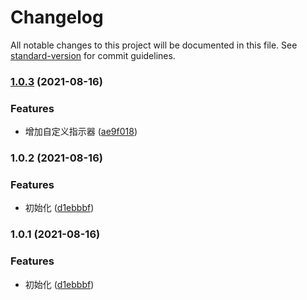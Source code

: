 # Changelog

All notable changes to this project will be documented in this file. See [standard-version](https://github.com/conventional-changelog/standard-version) for commit guidelines.

### [1.0.3](https://github.com/eson-fan/vue-easy-swiper/compare/v1.0.2...v1.0.3) (2021-08-16)


### Features

* 增加自定义指示器 ([ae9f018](https://github.com/eson-fan/vue-easy-swiper/commit/ae9f018bf7d08990904af8d44acc27101c71ba04))

### 1.0.2 (2021-08-16)


### Features

* 初始化 ([d1ebbbf](https://github.com/eson-fan/vue-easy-swiper/commit/d1ebbbfa28cdac13ae435339a8933f3e6569473e))

### 1.0.1 (2021-08-16)


### Features

* 初始化 ([d1ebbbf](https://github.com/eson-fan/vue-easy-swiper/commit/d1ebbbfa28cdac13ae435339a8933f3e6569473e))
